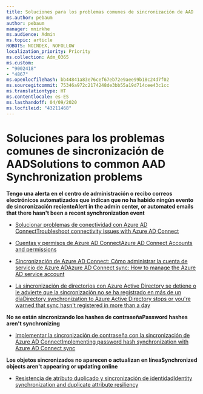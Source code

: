 ```yaml
---
title: Soluciones para los problemas comunes de sincronización de AAD
ms.author: pebaum
author: pebaum
manager: mnirkhe
ms.audience: Admin
ms.topic: article
ROBOTS: NOINDEX, NOFOLLOW
localization_priority: Priority
ms.collection: Adm_O365
ms.custom:
- "9002418"
- "4867"
ms.openlocfilehash: bb44841a83e76cef67eb72e9aee99b18c24d7f02
ms.sourcegitcommit: 75346a972c2174248de3bb55a19d714cee43c1cc
ms.translationtype: HT
ms.contentlocale: es-ES
ms.lasthandoff: 04/09/2020
ms.locfileid: "43211468"
---
```

# <a name="solutions-to-common-aad-synchronization-problems"></a><span data-ttu-id="c4c50-102">Soluciones para los problemas comunes de sincronización de AAD</span><span class="sxs-lookup"><span data-stu-id="c4c50-102">Solutions to common AAD Synchronization problems</span></span>

<span data-ttu-id="c4c50-103">**Tengo una alerta en el centro de administración o recibo correos electrónicos automatizados que indican que no ha habido ningún evento de sincronización reciente**</span><span class="sxs-lookup"><span data-stu-id="c4c50-103">**Alert in the admin center, or automated emails that there hasn't been a recent synchronization event**</span></span>

- [<span data-ttu-id="c4c50-104">Solucionar problemas de conectividad con Azure AD Connect</span><span class="sxs-lookup"><span data-stu-id="c4c50-104">Troubleshoot connectivity issues with Azure AD Connect</span></span>](https://docs.microsoft.com/azure/active-directory/hybrid/tshoot-connect-connectivity)

- [<span data-ttu-id="c4c50-105">Cuentas y permisos de Azure AD Connect</span><span class="sxs-lookup"><span data-stu-id="c4c50-105">Azure AD Connect Accounts and permissions</span></span>](https://go.microsoft.com/fwlink/p/?LinkId=820598)

- [<span data-ttu-id="c4c50-106">Sincronización de Azure AD Connect: Cómo administrar la cuenta de servicio de Azure AD</span><span class="sxs-lookup"><span data-stu-id="c4c50-106">Azure AD Connect sync: How to manage the Azure AD service account</span></span>](https://docs.microsoft.com/azure/active-directory/hybrid/how-to-connect-azureadaccount)

- [<span data-ttu-id="c4c50-107">La sincronización de directorios con Azure Active Directory se detiene o le advierte que la sincronización no se ha registrado en más de un día</span><span class="sxs-lookup"><span data-stu-id="c4c50-107">Directory synchronization to Azure Active Directory stops or you're warned that sync hasn't registered in more than a day</span></span>](https://support.microsoft.com/help/2882421/directory-synchronization-to-azure-active-directory-stops-or-you-re-warned-that-sync-hasn-t-registered-in-more-than-a-day)
 
<span data-ttu-id="c4c50-108">**No se están sincronizando los hashes de contraseña**</span><span class="sxs-lookup"><span data-stu-id="c4c50-108">**Password hashes aren't synchronizing**</span></span>

- [<span data-ttu-id="c4c50-109">Implementar la sincronización de contraseña con la sincronización de Azure AD Connect</span><span class="sxs-lookup"><span data-stu-id="c4c50-109">Implementing password hash synchronization with Azure AD Connect sync</span></span>](https://docs.microsoft.com/azure/active-directory/hybrid/how-to-connect-password-hash-synchronization)

<span data-ttu-id="c4c50-110">**Los objetos sincronizados no aparecen o actualizan en línea**</span><span class="sxs-lookup"><span data-stu-id="c4c50-110">**Synchronized objects aren't appearing or updating online**</span></span>

- [<span data-ttu-id="c4c50-111">Resistencia de atributo duplicado y sincronización de identidad</span><span class="sxs-lookup"><span data-stu-id="c4c50-111">Identity synchronization and duplicate attribute resiliency</span></span>](https://docs.microsoft.com/azure/active-directory/hybrid/how-to-connect-syncservice-duplicate-attribute-resiliency)
